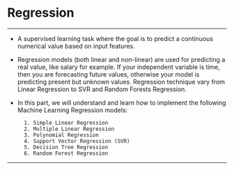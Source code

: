 # Regression
<hr>

* A supervised learning task where the goal is to predict a continuous numerical value based on input features.

* Regression models (both linear and non-linear) are used for predicting a real value, like salary for example. If your independent variable is time, then you are forecasting future values, otherwise your model is predicting present but unknown values. Regression technique vary from Linear Regression to SVR and Random Forests Regression.

* In this part, we will understand and learn how to implement the following Machine Learning Regression models:
        
        1. Simple Linear Regression
        2. Multiple Linear Regression
        3. Polynomial Regression
        4. Support Vector Regression (SVR)
        5. Decision Tree Regression
        6. Random Forest Regression
<hr>
